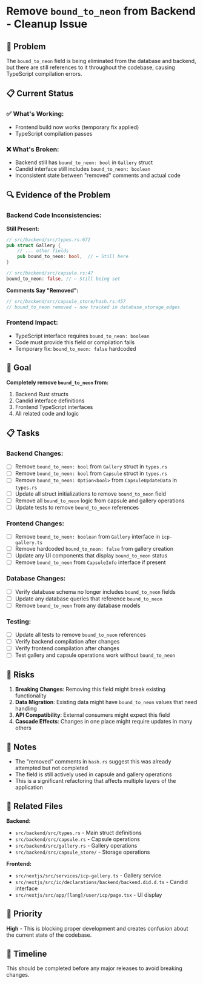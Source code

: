 # Remove `bound_to_neon` from Backend - Cleanup Issue

## 🎯 Problem

The `bound_to_neon` field is being eliminated from the database and backend, but there are still references to it throughout the codebase, causing TypeScript compilation errors.

## 📋 Current Status

### **✅ What's Working:**

- Frontend build now works (temporary fix applied)
- TypeScript compilation passes

### **❌ What's Broken:**

- Backend still has `bound_to_neon: bool` in `Gallery` struct
- Candid interface still includes `bound_to_neon: boolean`
- Inconsistent state between "removed" comments and actual code

## 🔍 Evidence of the Problem

### **Backend Code Inconsistencies:**

**Still Present:**

```rust
// src/backend/src/types.rs:672
pub struct Gallery {
    // ... other fields
    pub bound_to_neon: bool,  // ← Still here
}

// src/backend/src/capsule.rs:47
bound_to_neon: false, // ← Still being set
```

**Comments Say "Removed":**

```rust
// src/backend/src/capsule_store/hash.rs:457
// bound_to_neon removed - now tracked in database_storage_edges
```

### **Frontend Impact:**

- TypeScript interface requires `bound_to_neon: boolean`
- Code must provide this field or compilation fails
- Temporary fix: `bound_to_neon: false` hardcoded

## 🎯 Goal

**Completely remove `bound_to_neon` from:**

1. Backend Rust structs
2. Candid interface definitions
3. Frontend TypeScript interfaces
4. All related code and logic

## 📋 Tasks

### **Backend Changes:**

- [ ] Remove `bound_to_neon: bool` from `Gallery` struct in `types.rs`
- [ ] Remove `bound_to_neon: bool` from `Capsule` struct in `types.rs`
- [ ] Remove `bound_to_neon: Option<bool>` from `CapsuleUpdateData` in `types.rs`
- [ ] Update all struct initializations to remove `bound_to_neon` field
- [ ] Remove all `bound_to_neon` logic from capsule and gallery operations
- [ ] Update tests to remove `bound_to_neon` references

### **Frontend Changes:**

- [ ] Remove `bound_to_neon: boolean` from `Gallery` interface in `icp-gallery.ts`
- [ ] Remove hardcoded `bound_to_neon: false` from gallery creation
- [ ] Update any UI components that display `bound_to_neon` status
- [ ] Remove `bound_to_neon` from `CapsuleInfo` interface if present

### **Database Changes:**

- [ ] Verify database schema no longer includes `bound_to_neon` fields
- [ ] Update any database queries that reference `bound_to_neon`
- [ ] Remove `bound_to_neon` from any database models

### **Testing:**

- [ ] Update all tests to remove `bound_to_neon` references
- [ ] Verify backend compilation after changes
- [ ] Verify frontend compilation after changes
- [ ] Test gallery and capsule operations work without `bound_to_neon`

## 🚨 Risks

1. **Breaking Changes**: Removing this field might break existing functionality
2. **Data Migration**: Existing data might have `bound_to_neon` values that need handling
3. **API Compatibility**: External consumers might expect this field
4. **Cascade Effects**: Changes in one place might require updates in many others

## 📝 Notes

- The "removed" comments in `hash.rs` suggest this was already attempted but not completed
- The field is still actively used in capsule and gallery operations
- This is a significant refactoring that affects multiple layers of the application

## 🔗 Related Files

**Backend:**

- `src/backend/src/types.rs` - Main struct definitions
- `src/backend/src/capsule.rs` - Capsule operations
- `src/backend/src/gallery.rs` - Gallery operations
- `src/backend/src/capsule_store/` - Storage operations

**Frontend:**

- `src/nextjs/src/services/icp-gallery.ts` - Gallery service
- `src/nextjs/src/ic/declarations/backend/backend.did.d.ts` - Candid interface
- `src/nextjs/src/app/[lang]/user/icp/page.tsx` - UI display

## 🎯 Priority

**High** - This is blocking proper development and creates confusion about the current state of the codebase.

## 📅 Timeline

This should be completed before any major releases to avoid breaking changes.

